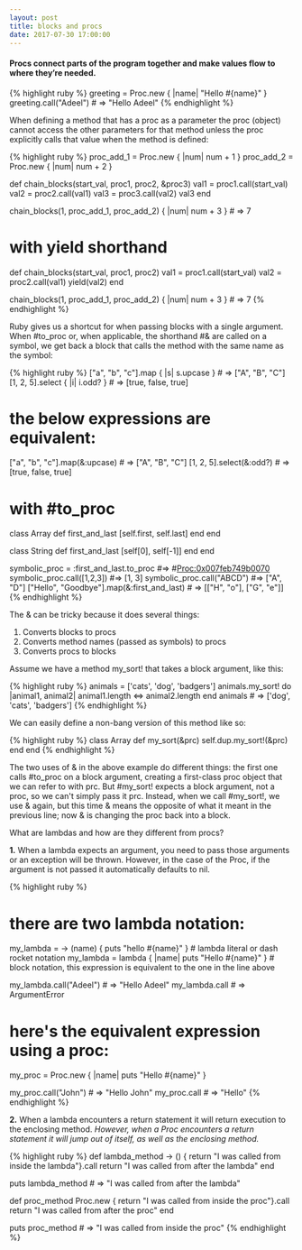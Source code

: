 ```yaml
---
layout: post
title: blocks and procs
date: 2017-07-30 17:00:00
---
```

<h4>
Procs connect parts of the program together and make values flow to where they’re needed.
</h4>

{% highlight ruby %}
greeting = Proc.new { |name| "Hello #{name}" }
greeting.call("Adeel") # => "Hello Adeel"
{% endhighlight %}

<p>
When defining a method that has a proc as a parameter the proc (object) cannot access the other parameters for that method unless the proc explicitly calls that value when the method is defined:
</p>

{% highlight ruby %}
proc_add_1 = Proc.new { |num| num + 1 }
proc_add_2 = Proc.new { |num| num + 2 }

def chain_blocks(start_val, proc1, proc2, &proc3)
 val1 = proc1.call(start_val)
 val2 = proc2.call(val1)
 val3 = proc3.call(val2)
 val3
end

chain_blocks(1, proc_add_1, proc_add_2) { |num| num + 3 } # => 7

# with yield shorthand

def chain_blocks(start_val, proc1, proc2)
 val1 = proc1.call(start_val)
 val2 = proc2.call(val1)
 yield(val2)
end

chain_blocks(1, proc_add_1, proc_add_2) { |num| num + 3 } # => 7
{% endhighlight %}

<p>
Ruby gives us a shortcut for when passing blocks with a single argument. When #to_proc or, when applicable, the shorthand #& are called on a symbol, we get back a block that calls the method with the same name as the symbol:
</p>

{% highlight ruby %}
["a", "b", "c"].map { |s| s.upcase } # => ["A", "B", "C"]
[1, 2, 5].select { |i| i.odd? } # => [true, false, true]

# the below expressions are equivalent:

["a", "b", "c"].map(&:upcase) # => ["A", "B", "C"]
[1, 2, 5].select(&:odd?) # => [true, false, true]

# with #to_proc

class Array
  def first_and_last
    [self.first, self.last]
  end
end

class String
  def first_and_last
    [self[0], self[-1]]
  end
end

symbolic_proc = :first_and_last.to_proc #=> #<Proc:0x007feb749b0070>
symbolic_proc.call([1,2,3]) #=> [1, 3]
symbolic_proc.call("ABCD") #=> ["A", "D"]
["Hello", "Goodbye"].map(&:first_and_last) # => [["H", "o"], ["G", "e"]]
{% endhighlight %}

<p>
The & can be tricky because it does several things:<br>
<ol>
  <li>Converts blocks to procs</li>
  <li>Converts method names (passed as symbols) to procs</li>
  <li>Converts procs to blocks</li>
</ol>
Assume we have a method my_sort! that takes a block argument, like this:
</p>

{% highlight ruby %}
animals = ['cats', 'dog', 'badgers']
animals.my_sort! do |animal1, animal2|
  animal1.length <=> animal2.length
end
animals # => ['dog', 'cats', 'badgers']
{% endhighlight %}

<p>
  We can easily define a non-bang version of this method like so:
</p>

{% highlight ruby %}
class Array
  def my_sort(&prc)
    self.dup.my_sort!(&prc)
  end
end
{% endhighlight %}

<p>
  The two uses of & in the above example do different things: the first one calls #to_proc on a block argument, creating a first-class proc object that we can refer to with prc. But #my_sort! expects a block argument, not a proc, so we can't simply pass it prc. Instead, when we call #my_sort!, we use & again, but this time & means the opposite of what it meant in the previous line; now & is changing the proc back into a block.
</p>

<p>
What are lambdas and how are they different from procs?
</p>

<p>
<strong>1.</strong> When a lambda expects an argument, you need to pass those arguments or an exception will be thrown. However, in the case of the Proc, if the argument is not passed it automatically defaults to nil.
</p>

{% highlight ruby %}
# there are two lambda notation:
my_lambda = -> (name) { puts "hello #{name}" } # lambda literal or dash rocket notation
my_lambda = lambda { |name| puts "Hello #{name}" } # block notation, this expression is equivalent to the one in the line above

my_lambda.call("Adeel") # => "Hello Adeel"
my_lambda.call # => ArgumentError

# here's the equivalent expression using a proc:

my_proc = Proc.new { |name| puts "Hello #{name}" }

my_proc.call("John") # => "Hello John"
my_proc.call # => "Hello"
{% endhighlight %}

<p>
<strong>2.</strong> When a lambda encounters a return statement it will return execution to the enclosing method.<i> However, when a Proc encounters a return statement it will jump out of itself, as well as the enclosing method.</i>
</p>

{% highlight ruby %}
def lambda_method
 -> () { return "I was called from inside the lambda"}.call
 return "I was called from after the lambda"
end

puts lambda_method # => "I was called from after the lambda"

def proc_method
 Proc.new { return "I was called from inside the proc"}.call
 return "I was called from after the proc"
end

puts proc_method # => "I was called from inside the proc"
{% endhighlight %}
